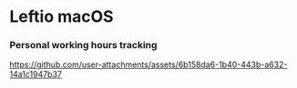 
# Leftio macOS

### Personal working hours tracking

https://github.com/user-attachments/assets/6b158da6-1b40-443b-a632-14a1c1947b37
